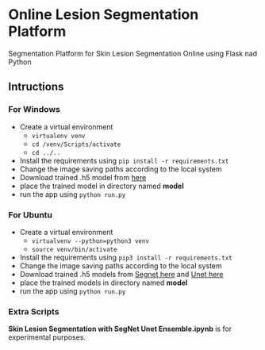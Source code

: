 # Online Lesion Segmentation Platform
Segmentation Platform for Skin Lesion Segmentation Online using Flask nad Python

## Intructions  

### For Windows
- Create a virtual environment
	- `virtualenv venv`
	- `cd /venv/Scripts/activate`
	- `cd ../..`
- Install the requirements using `pip install -r requirements.txt`
- Change the image saving paths according to the local system
- Download trained .h5 model from [here](https://drive.google.com/open?id=1BAG2F6BjKRK4zePTkSy15Rbi5au1u698)  
- place the trained model in directory named **model**
- run the app using `python run.py`

### For Ubuntu
- Create a virtual environment
	- `virtualvenv --python=python3 venv`
	- `source venv/bin/activate`
- Install the requirements using `pip3 install -r requirements.txt`
- Change the image saving paths according to the local system
- Download trained .h5 models from [Segnet here](https://drive.google.com/open?id=1bguSxVAIY47oWnGfMMwh0diTILnpe9G5)  and [Unet here](https://drive.google.com/open?id=1x_hwPoX4YuwMcyCwQK9i16ymm1YQzTuo)
- place the trained models in directory named **model**
- run the app using `python run.py`

### Extra Scripts

**Skin Lesion Segmentation with SegNet Unet Ensemble.ipynb** is for experimental purposes.

